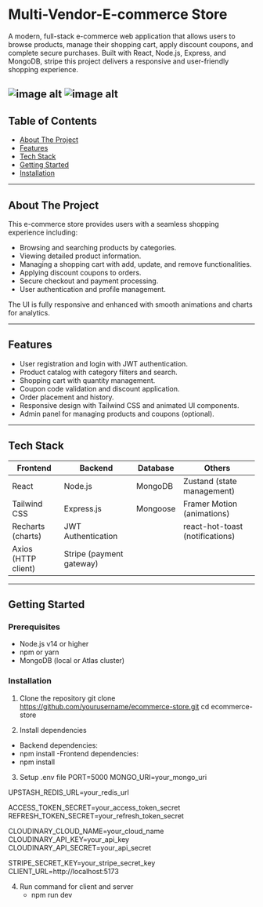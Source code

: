 # Multi-Vendor-E-commerce Store

A modern, full-stack e-commerce web application that allows users to browse products, manage their shopping cart, apply discount coupons, and complete secure purchases. Built with React, Node.js, Express, and MongoDB, stripe this project delivers a responsive and user-friendly shopping experience.

![image alt](https://github.com/KetanPatil-dev/Multi-Vendor-E-Commerce/blob/6163948399561b539e69b6d201194e0a2abac1a2/Images/Screenshot%202025-05-11%20at%2012.11.12%E2%80%AFPM.png)
![image alt](https://github.com/KetanPatil-dev/Multi-Vendor-E-Commerce/blob/d95dd6e7c3c23d3f73485925587c3e8f6c8d1693/Images/Screenshot%202025-05-11%20at%2012.04.01%E2%80%AFPM.png)
---

## Table of Contents

- [About The Project](#about-the-project)  
- [Features](#features)  
- [Tech Stack](#tech-stack)  
- [Getting Started](#getting-started)  
- [Installation](#installation) 
---

## About The Project

This e-commerce store provides users with a seamless shopping experience including:

- Browsing and searching products by categories.
- Viewing detailed product information.
- Managing a shopping cart with add, update, and remove functionalities.
- Applying discount coupons to orders.
- Secure checkout and payment processing.
- User authentication and profile management.

The UI is fully responsive and enhanced with smooth animations and charts for analytics.

---

## Features

- User registration and login with JWT authentication.
- Product catalog with category filters and search.
- Shopping cart with quantity management.
- Coupon code validation and discount application.
- Order placement and history.
- Responsive design with Tailwind CSS and animated UI components.
- Admin panel for managing products and coupons (optional).

---

## Tech Stack

| Frontend                | Backend                  | Database       | Others                  |
|-------------------------|--------------------------|----------------|-------------------------|
| React                   | Node.js                  | MongoDB        | Zustand (state management) |
| Tailwind CSS            | Express.js               | Mongoose       | Framer Motion (animations) |
| Recharts (charts)       | JWT Authentication       |                | react-hot-toast (notifications) |
| Axios (HTTP client)     | Stripe (payment gateway) |                |                         |

---

## Getting Started

### Prerequisites

- Node.js v14 or higher  
- npm or yarn  
- MongoDB (local or Atlas cluster)  

### Installation

1. Clone the repository
git clone https://github.com/yourusername/ecommerce-store.git
cd ecommerce-store

2. Install dependencies

- Backend dependencies:
- npm install
-Frontend dependencies:
- npm install

3. Setup .env file
 PORT=5000
MONGO_URI=your_mongo_uri

UPSTASH_REDIS_URL=your_redis_url

ACCESS_TOKEN_SECRET=your_access_token_secret
REFRESH_TOKEN_SECRET=your_refresh_token_secret

CLOUDINARY_CLOUD_NAME=your_cloud_name
CLOUDINARY_API_KEY=your_api_key
CLOUDINARY_API_SECRET=your_api_secret

STRIPE_SECRET_KEY=your_stripe_secret_key
CLIENT_URL=http://localhost:5173

4. Run command for client and server
   - npm run dev



